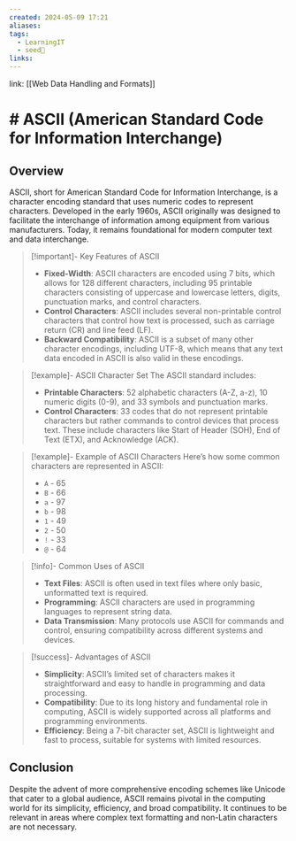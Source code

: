 ```yaml
---
created: 2024-05-09 17:21
aliases: 
tags:
  - LearningIT
  - seed🌱
links:
---
```


link: [[Web Data Handling and Formats]]

# # ASCII (American Standard Code for Information Interchange)

## Overview

ASCII, short for American Standard Code for Information Interchange, is a character encoding standard that uses numeric codes to represent characters. Developed in the early 1960s, ASCII originally was designed to facilitate the interchange of information among equipment from various manufacturers. Today, it remains foundational for modern computer text and data interchange.


> [!important]- Key Features of ASCII
> - **Fixed-Width**: ASCII characters are encoded using 7 bits, which allows for 128 different characters, including 95 printable characters consisting of uppercase and lowercase letters, digits, punctuation marks, and control characters.
> - **Control Characters**: ASCII includes several non-printable control characters that control how text is processed, such as carriage return (CR) and line feed (LF).
> - **Backward Compatibility**: ASCII is a subset of many other character encodings, including UTF-8, which means that any text data encoded in ASCII is also valid in these encodings.


> [!example]- ASCII Character Set
> The ASCII standard includes:
> - **Printable Characters**: 52 alphabetic characters (A-Z, a-z), 10 numeric digits (0-9), and 33 symbols and punctuation marks.
> - **Control Characters**: 33 codes that do not represent printable characters but rather commands to control devices that process text. These include characters like Start of Header (SOH), End of Text (ETX), and Acknowledge (ACK).


> [!example]- Example of ASCII Characters
> Here’s how some common characters are represented in ASCII:
> - `A` - 65
> - `B` - 66
> - `a` - 97
> - `b` - 98
> - `1` - 49
> - `2` - 50
> - `!` - 33
> - `@` - 64


> [!info]- Common Uses of ASCII
> - **Text Files**: ASCII is often used in text files where only basic, unformatted text is required.
> - **Programming**: ASCII characters are used in programming languages to represent string data.
> - **Data Transmission**: Many protocols use ASCII for commands and control, ensuring compatibility across different systems and devices.


> [!success]- Advantages of ASCII
> - **Simplicity**: ASCII’s limited set of characters makes it straightforward and easy to handle in programming and data processing.
> - **Compatibility**: Due to its long history and fundamental role in computing, ASCII is widely supported across all platforms and programming environments.
> - **Efficiency**: Being a 7-bit character set, ASCII is lightweight and fast to process, suitable for systems with limited resources.

## Conclusion

 Despite the advent of more comprehensive encoding schemes like Unicode that cater to a global audience, ASCII remains pivotal in the computing world for its simplicity, efficiency, and broad compatibility. It continues to be relevant in areas where complex text formatting and non-Latin characters are not necessary.


